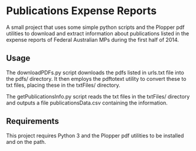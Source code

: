 # Publications Expense Reports

A small project that uses some simple python scripts and the Plopper pdf utilities to download and extract information
about publications listed in the expense reports of Federal Australian MPs during the first half of 2014.

## Usage

The downloadPDFs.py script downloads the pdfs listed in urls.txt file into the pdfs/ directory. It then employs the
pdftotext utility to convert these to txt files, placing these in the txtFiles/ directory.

The getPublicationsInfo.py script reads the txt files in the txtFiles/ directory and outputs a file
publicationsData.csv containing the information.

## Requirements

This project requires Python 3 and the Plopper pdf utilities to be installed and on the path.